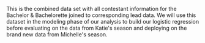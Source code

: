 This is the combined data set with all contestant information for the Bachelor & Bachelorette joined to corresponding lead data. 
We will use this dataset in the modeling phase of our analysis to build our logistic regression before evaluating on the data from Katie's 
season and deploying on the brand new data from Michelle's season.
